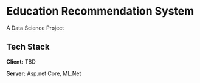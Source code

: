 
# Education Recommendation System

A Data Science Project

## Tech Stack

**Client:** TBD

**Server:** Asp.net Core, ML.Net
